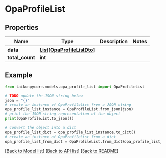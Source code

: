 # OpaProfileList


## Properties

Name | Type | Description | Notes
------------ | ------------- | ------------- | -------------
**data** | [**List[OpaProfileListDto]**](OpaProfileListDto.md) |  | 
**total_count** | **int** |  | 

## Example

```python
from taikunpycore.models.opa_profile_list import OpaProfileList

# TODO update the JSON string below
json = "{}"
# create an instance of OpaProfileList from a JSON string
opa_profile_list_instance = OpaProfileList.from_json(json)
# print the JSON string representation of the object
print(OpaProfileList.to_json())

# convert the object into a dict
opa_profile_list_dict = opa_profile_list_instance.to_dict()
# create an instance of OpaProfileList from a dict
opa_profile_list_from_dict = OpaProfileList.from_dict(opa_profile_list_dict)
```
[[Back to Model list]](../README.md#documentation-for-models) [[Back to API list]](../README.md#documentation-for-api-endpoints) [[Back to README]](../README.md)


